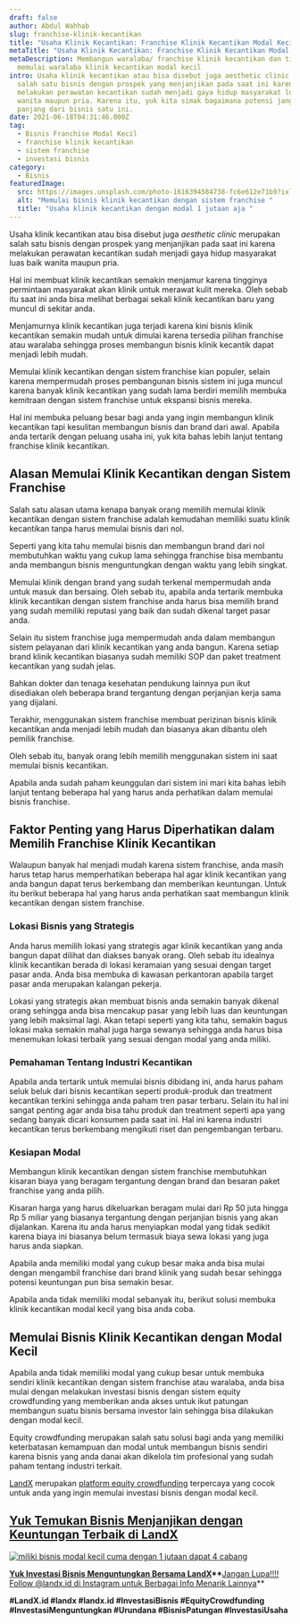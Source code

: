 ```yaml
---
draft: false
author: Abdul Wahhab
slug: franchise-klinik-kecantikan
title: "Usaha Klinik Kecantikan: Franchise Klinik Kecantikan Modal Kecil"
metaTitle: "Usaha Klinik Kecantikan: Franchise Klinik Kecantikan Modal Kecil"
metaDescription: Membangun waralaba/ franchise klinik kecantikan dan tips
  memulai waralaba klinik kecantikan modal kecil
intro: Usaha klinik kecantikan atau bisa disebut juga aesthetic clinic merupakan
  salah satu bisnis dengan prospek yang menjanjikan pada saat ini karena
  melakukan perawatan kecantikan sudah menjadi gaya hidup masyarakat luas baik
  wanita maupun pria. Karena itu, yuk kita simak bagaimana potensi jangka
  panjang dari bisnis satu ini.
date: 2021-06-18T04:31:46.000Z
tag:
  - Bisnis Franchise Modal Kecil
  - franchise klinik kecantikan
  - sistem franchise
  - investasi bisnis
category:
  - Bisnis
featuredImage:
  src: https://images.unsplash.com/photo-1616394584738-fc6e612e71b9?ixlib=rb-1.2.1&ixid=MnwxMjA3fDB8MHxwaG90by1wYWdlfHx8fGVufDB8fHx8&auto=format&fit=crop&w=1170&q=80
  alt: "Memulai bisnis klinik kecantikan dengan sistem franchise "
  title: "Usaha klinik kecantikan dengan modal 1 jutaan aja "
---
```

Usaha klinik kecantikan atau bisa disebut juga *aesthetic clinic* merupakan salah satu bisnis dengan prospek yang menjanjikan pada saat ini karena melakukan perawatan kecantikan sudah menjadi gaya hidup masyarakat luas baik wanita maupun pria.

Hal ini membuat klinik kecantikan semakin menjamur karena tingginya permintaan masyarakat akan klinik untuk merawat kulit mereka. Oleh sebab itu saat ini anda bisa melihat berbagai sekali klinik kecantikan baru yang muncul di sekitar anda.

Menjamurnya klinik kecantikan juga terjadi karena kini bisnis klinik kecantikan semakin mudah untuk dimulai karena tersedia pilihan franchise atau waralaba sehingga proses membangun bisnis klinik kecantik dapat menjadi lebih mudah.

Memulai klinik kecantikan dengan sistem franchise kian populer, selain karena mempermudah proses pembangunan bisnis sistem ini juga muncul karena banyak klinik kecantikan yang sudah lama berdiri memilih membuka kemitraan dengan sistem franchise untuk ekspansi bisnis mereka.

Hal ini membuka peluang besar bagi anda yang ingin membangun klinik kecantikan tapi kesulitan membangun bisnis dan brand dari awal. Apabila anda tertarik dengan peluang usaha ini, yuk kita bahas lebih lanjut tentang franchise klinik kecantikan.

## Alasan Memulai Klinik Kecantikan dengan Sistem Franchise

Salah satu alasan utama kenapa banyak orang memilih memulai klinik kecantikan dengan sistem franchise adalah kemudahan memiliki suatu klinik kecantikan tanpa harus memulai bisnis dari nol.

Seperti yang kita tahu memulai bisnis dan membangun brand dari nol membutuhkan waktu yang cukup lama sehingga franchise bisa membantu anda membangun bisnis menguntungkan dengan waktu yang lebih singkat.

Memulai klinik dengan brand yang sudah terkenal mempermudah anda untuk masuk dan bersaing. Oleh sebab itu, apabila anda tertarik membuka klinik kecantikan dengan sistem franchise anda harus bisa memilih brand yang sudah memiliki reputasi yang baik dan sudah dikenal target pasar anda.

Selain itu sistem franchise juga mempermudah anda dalam membangun sistem pelayanan dari klinik kecantikan yang anda bangun. Karena setiap brand klinik kecantikan biasanya sudah memiliki SOP dan paket treatment kecantikan yang sudah jelas.

Bahkan dokter dan tenaga kesehatan pendukung lainnya pun ikut disediakan oleh beberapa brand tergantung dengan perjanjian kerja sama yang dijalani.

Terakhir, menggunakan sistem franchise membuat perizinan bisnis klinik kecantikan anda menjadi lebih mudah dan biasanya akan dibantu oleh pemilik franchise.

Oleh sebab itu, banyak orang lebih memilih menggunakan sistem ini saat memulai bisnis kecantikan.

Apabila anda sudah paham keunggulan dari sistem ini mari kita bahas lebih lanjut tentang beberapa hal yang harus anda perhatikan dalam memulai bisnis franchise.

## Faktor Penting yang Harus Diperhatikan dalam Memilih Franchise Klinik Kecantikan

Walaupun banyak hal menjadi mudah karena sistem franchise, anda masih harus tetap harus memperhatikan beberapa hal agar klinik kecantikan yang anda bangun dapat terus berkembang dan memberikan keuntungan. Untuk itu berikut beberapa hal yang harus anda perhatikan saat membangun klinik kecantikan dengan sistem franchise.

### Lokasi Bisnis yang Strategis

Anda harus memilih lokasi yang strategis agar klinik kecantikan yang anda bangun dapat dilihat dan diakses banyak orang. Oleh sebab itu idealnya klinik kecantikan berada di lokasi keramaian yang sesuai dengan target pasar anda. Anda bisa membuka di kawasan perkantoran apabila target pasar anda merupakan kalangan pekerja.

Lokasi yang strategis akan membuat bisnis anda semakin banyak dikenal orang sehingga anda bisa mencakup pasar yang lebih luas dan keuntungan yang lebih maksimal lagi. Akan tetapi seperti yang kita tahu, semakin bagus lokasi maka semakin mahal juga harga sewanya sehingga anda harus bisa menemukan lokasi terbaik yang sesuai dengan modal yang anda miliki.

### Pemahaman Tentang Industri Kecantikan

Apabila anda tertarik untuk memulai bisnis dibidang ini, anda harus paham seluk beluk dari bisnis kecantikan seperti produk-produk dan treatment kecantikan terkini sehingga anda paham tren pasar terbaru. Selain itu hal ini sangat penting agar anda bisa tahu produk dan treatment seperti apa yang sedang banyak dicari konsumen pada saat ini. Hal ini karena industri kecantikan terus berkembang mengikuti riset dan pengembangan terbaru.

### Kesiapan Modal

Membangun klinik kecantikan dengan sistem franchise membutuhkan kisaran biaya yang beragam tergantung dengan brand dan besaran paket franchise yang anda pilih.

Kisaran harga yang harus dikeluarkan beragam mulai dari Rp 50 juta hingga Rp 5 miliar yang biasanya tergantung dengan perjanjian bisnis yang akan dijalankan. Karena itu anda harus menyiapkan modal yang tidak sedikit karena biaya ini biasanya belum termasuk biaya sewa lokasi yang juga harus anda siapkan.

Apabila anda memiliki modal yang cukup besar maka anda bisa mulai dengan mengambil franchise dari brand klinik yang sudah besar sehingga potensi keuntungan pun bisa semakin besar.

Apabila anda tidak memiliki modal sebanyak itu, berikut solusi membuka klinik kecantikan modal kecil yang bisa anda coba.

## Memulai Bisnis Klinik Kecantikan dengan Modal Kecil

Apabila anda tidak memiliki modal yang cukup besar untuk membuka sendiri klinik kecantikan dengan sistem franchise atau waralaba, anda bisa mulai dengan melakukan investasi bisnis dengan sistem equity crowdfunding yang memberikan anda akses untuk ikut patungan membangun suatu bisnis bersama investor lain sehingga bisa dilakukan dengan modal kecil.

Equity crowdfunding merupakan salah satu solusi bagi anda yang memiliki keterbatasan kemampuan dan modal untuk membangun bisnis sendiri karena bisnis yang anda danai akan dikelola tim profesional yang sudah paham tentang industri terkait.

[LandX](https://landx.id/) merupakan [platform equity crowdfunding](https://landx.id/) terpercaya yang cocok untuk anda yang ingin memulai investasi bisnis dengan modal kecil.

## **[Yuk Temukan Bisnis Menjanjikan dengan Keuntungan Terbaik di LandX](https://landx.id/project/?utm_source=Blog&utm_medium=organic+keyword&utm_campaign=blog&utm_id=Blog)**

[![miliki bisnis modal kecil cuma dengan 1 jutaan dapat 4 cabang ](https://accountgram-production.sfo2.cdn.digitaloceanspaces.com/landx_ghost/2021/11/jadi-owner-bisnis-hanya-1-jutaan-dengan-cuan-yang-sangat-menjanjikan.png)](https://landx.id/project/?utm_source=Blog&utm_medium=organic+keyword&utm_campaign=blog&utm_id=Blog)

**[Yuk Investasi Bisnis Menguntungkan Bersama LandX](https://landx.id/)\*\***[Jangan Lupa!!!! Follow @landx.id di Instagram untuk Berbagai Info Menarik Lainnya](https://instagram.com/landx.id?utm_medium=copy_link)\*\*

**\#LandX.id    #landx         #landx.id    #InvestasiBisnis    #EquityCrowdfunding    #InvestasiMenguntungkan    #Urundana    #BisnisPatungan    #InvestasiUsaha**
